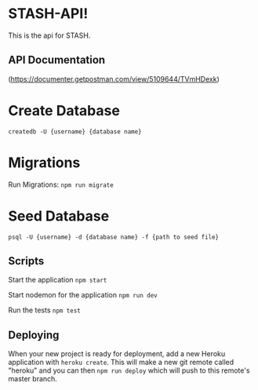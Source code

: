 # STASH-API!

This is the api for STASH.

## API Documentation
(https://documenter.getpostman.com/view/5109644/TVmHDexk)

# Create Database
`createdb -U {username} {database name}`

# Migrations
Run Migrations: `npm run migrate`

# Seed Database
`psql -U {username} -d {database name} -f {path to seed file}`

## Scripts

Start the application `npm start`

Start nodemon for the application `npm run dev`

Run the tests `npm test`

## Deploying

When your new project is ready for deployment, add a new Heroku application with `heroku create`. This will make a new git remote called "heroku" and you can then `npm run deploy` which will push to this remote's master branch.